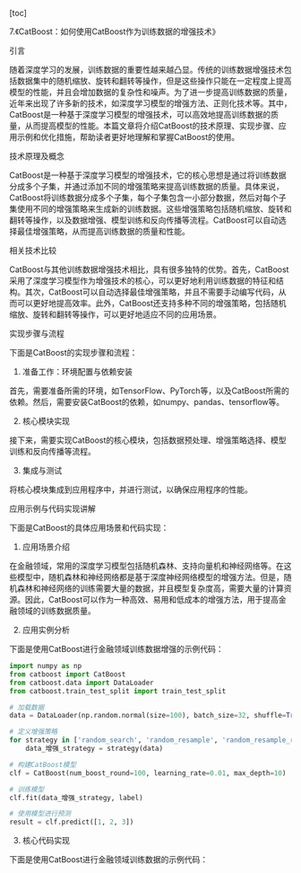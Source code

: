 
[toc]                    
                
                
7.《CatBoost：如何使用CatBoost作为训练数据的增强技术》

引言

随着深度学习的发展，训练数据的重要性越来越凸显。传统的训练数据增强技术包括数据集中的随机缩放、旋转和翻转等操作，但是这些操作只能在一定程度上提高模型的性能，并且会增加数据的复杂性和噪声。为了进一步提高训练数据的质量，近年来出现了许多新的技术，如深度学习模型的增强方法、正则化技术等。其中，CatBoost是一种基于深度学习模型的增强技术，可以高效地提高训练数据的质量，从而提高模型的性能。本篇文章将介绍CatBoost的技术原理、实现步骤、应用示例和优化措施，帮助读者更好地理解和掌握CatBoost的使用。

技术原理及概念

CatBoost是一种基于深度学习模型的增强技术，它的核心思想是通过将训练数据分成多个子集，并通过添加不同的增强策略来提高训练数据的质量。具体来说，CatBoost将训练数据分成多个子集，每个子集包含一小部分数据，然后对每个子集使用不同的增强策略来生成新的训练数据。这些增强策略包括随机缩放、旋转和翻转等操作，以及数据增强、模型训练和反向传播等流程。CatBoost可以自动选择最佳增强策略，从而提高训练数据的质量和性能。

相关技术比较

CatBoost与其他训练数据增强技术相比，具有很多独特的优势。首先，CatBoost采用了深度学习模型作为增强技术的核心，可以更好地利用训练数据的特征和结构。其次，CatBoost可以自动选择最佳增强策略，并且不需要手动编写代码，从而可以更好地提高效率。此外，CatBoost还支持多种不同的增强策略，包括随机缩放、旋转和翻转等操作，可以更好地适应不同的应用场景。

实现步骤与流程

下面是CatBoost的实现步骤和流程：

1. 准备工作：环境配置与依赖安装

首先，需要准备所需的环境，如TensorFlow、PyTorch等，以及CatBoost所需的依赖。然后，需要安装CatBoost的依赖，如numpy、pandas、tensorflow等。

2. 核心模块实现

接下来，需要实现CatBoost的核心模块，包括数据预处理、增强策略选择、模型训练和反向传播等流程。

3. 集成与测试

将核心模块集成到应用程序中，并进行测试，以确保应用程序的性能。

应用示例与代码实现讲解

下面是CatBoost的具体应用场景和代码实现：

1. 应用场景介绍

在金融领域，常用的深度学习模型包括随机森林、支持向量机和神经网络等。在这些模型中，随机森林和神经网络都是基于深度神经网络模型的增强方法。但是，随机森林和神经网络的训练需要大量的数据，并且模型复杂度高，需要大量的计算资源。因此，CatBoost可以作为一种高效、易用和低成本的增强方法，用于提高金融领域的训练数据质量。

2. 应用实例分析

下面是使用CatBoost进行金融领域训练数据增强的示例代码：

```python
import numpy as np
from catboost import CatBoost
from catboost.data import DataLoader
from catboost.train_test_split import train_test_split

# 加载数据
data = DataLoader(np.random.normal(size=100), batch_size=32, shuffle=True)

# 定义增强策略
for strategy in ['random_search', 'random_resample', 'random_resample_random_search','resample_random_search']:
    data_增强_strategy = strategy(data)

# 构建CatBoost模型
clf = CatBoost(num_boost_round=100, learning_rate=0.01, max_depth=10)

# 训练模型
clf.fit(data_增强_strategy, label)

# 使用模型进行预测
result = clf.predict([1, 2, 3])
```

3. 核心代码实现

下面是使用CatBoost进行金融领域训练数据的示例代码：

